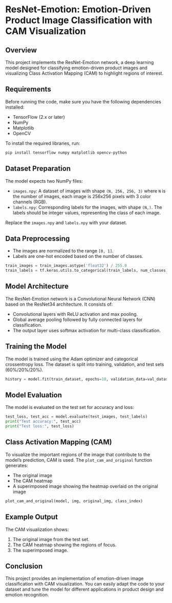 
# ResNet-Emotion: Emotion-Driven Product Image Classification with CAM Visualization

## Overview

This project implements the ResNet-Emotion network, a deep learning model designed for classifying emotion-driven product images and visualizing Class Activation Mapping (CAM) to highlight regions of interest.

## Requirements

Before running the code, make sure you have the following dependencies installed:

- TensorFlow (2.x or later)
- NumPy
- Matplotlib
- OpenCV

To install the required libraries, run:
```bash
pip install tensorflow numpy matplotlib opencv-python
```

## Dataset Preparation

The model expects two NumPy files:
- `images.npy`: A dataset of images with shape `(N, 256, 256, 3)` where `N` is the number of images, each image is 256x256 pixels with 3 color channels (RGB).
- `labels.npy`: Corresponding labels for the images, with shape `(N,)`. The labels should be integer values, representing the class of each image.

Replace the `images.npy` and `labels.npy` with your dataset.

## Data Preprocessing

- The images are normalized to the range `[0, 1]`.
- Labels are one-hot encoded based on the number of classes.

```python
train_images = train_images.astype('float32') / 255.0
train_labels = tf.keras.utils.to_categorical(train_labels, num_classes)
```

## Model Architecture

The ResNet-Emotion network is a Convolutional Neural Network (CNN) based on the ResNet34 architecture. It consists of:
- Convolutional layers with ReLU activation and max pooling.
- Global average pooling followed by fully connected layers for classification.
- The output layer uses softmax activation for multi-class classification.

## Training the Model

The model is trained using the Adam optimizer and categorical crossentropy loss. The dataset is split into training, validation, and test sets (60%/20%/20%).

```python
history = model.fit(train_dataset, epochs=10, validation_data=val_dataset)
```

## Model Evaluation

The model is evaluated on the test set for accuracy and loss:

```python
test_loss, test_acc = model.evaluate(test_images, test_labels)
print("Test accuracy:", test_acc)
print("Test loss:", test_loss)
```

## Class Activation Mapping (CAM)

To visualize the important regions of the image that contribute to the model’s prediction, CAM is used. The `plot_cam_and_original` function generates:
- The original image
- The CAM heatmap
- A superimposed image showing the heatmap overlaid on the original image

```python
plot_cam_and_original(model, img, original_img, class_index)
```

## Example Output

The CAM visualization shows:
1. The original image from the test set.
2. The CAM heatmap showing the regions of focus.
3. The superimposed image.

## Conclusion

This project provides an implementation of emotion-driven image classification with CAM visualization. You can easily adapt the code to your dataset and tune the model for different applications in product design and emotion recognition.
